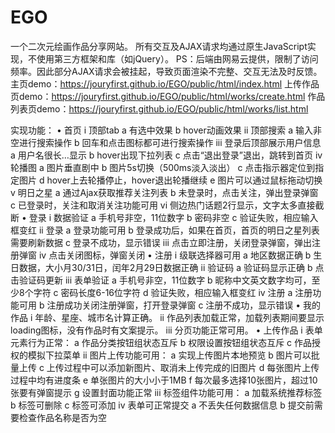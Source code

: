 # EGO
一个二次元绘画作品分享网站。
所有交互及AJAX请求均通过原生JavaScript实现，不使用第三方框架和库（如jQuery）。
PS：后端由网易云提供，限制了访问频率。因此部分AJAX请求会被挂起，导致页面渲染不完整、交互无法及时反馈。
主页demo：https://jouryfirst.github.io/EGO/public/html/index.html
    上传作品页demo：https://jouryfirst.github.io/EGO/public/html/works/create.html
    作品列表页demo：https://jouryfirst.github.io/EGO/public/html/works/list.html

实现功能：
    •	首页
      i	顶部tab
       a	有选中效果
       b	hover动画效果
ii	顶部搜索
a	输入非空进行搜索操作
b	回车和点击图标都可进行搜索操作
iii	登录后顶部展示用户信息
a	用户名很长…显示
b	hover出现下拉列表
c	点击“退出登录”退出，跳转到首页
iv	轮播图
a	图片垂直剧中
b	图片5s切换（500ms淡入淡出）
c	点击指示器定位到指定图片
d	hover上去轮播停止，hover退出轮播继续
e	图片可以通过鼠标拖动切换
v	明日之星
a	通过Ajax获取推荐关注列表
b	未登录时，点击关注，弹出登录弹窗
c	已登录时，关注和取消关注功能可用
vi	侧边热门话题2行显示，文字太多直接截断
•	登录
i	数据验证
a	手机号非空，11位数字
b	密码非空
c	验证失败，相应输入框变红
ii	登录
a	登录功能可用
b	登录成功后，如果在首页，首页的明日之星列表需要刷新数据
c	登录不成功，显示错误
iii	点击立即注册，关闭登录弹窗，弹出注册弹窗
iv	点击关闭图标，弹窗关闭
•	注册
i	级联选择器可用
a	地区数据正确
b	生日数据，大小月30/31日，闰年2月29日数据正确
ii	验证码
a	验证码显示正确
b	点击验证码更新
iii	表单验证
a	手机号非空，11位数字
b	昵称中文英文数字均可，至少8个字符
c	密码长度6-16位字符
d	验证失败，相应输入框变红
iv	注册
a	注册功能可用
b	注册成功关闭注册弹窗，打开登录弹窗
c	注册不成功，显示错误
•	我的作品
i	年龄、星座、城市名计算正确。
ii	作品列表加载正常，加载列表期间要显示loading图标，没有作品时有文案提示。
iii	分页功能正常可用。
•	上传作品
i	表单元素行为正常：
a	作品分类按钮组状态互斥
b	权限设置按钮组状态互斥
c	作品授权的模拟下拉菜单
ii	图片上传功能可用：
a	实现上传图片本地预览
b	图片可以批量上传
c	上传过程中可以添加新图片、取消未上传完成的旧图片
d	每张图片上传过程中均有进度条
e	单张图片的大小小于1MB
f	每次最多选择10张图片，超过10张要有弹窗提示
g	设置封面功能正常
iii	标签组件功能可用：
a	加载系统推荐标签
b	标签可删除
c	标签可添加
iv	表单可正常提交
a	不丢失任何数据信息
b	提交前需要检查作品名称是否为空
